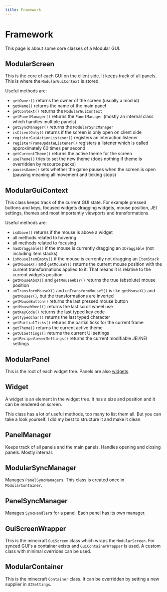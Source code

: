 ```yaml
---
title: Framework
---
```


# Framework

This page is about some core classes of a Modular GUI.

## ModularScreen

This is the core of each GUI on the client side. It keeps track of all panels.
This is where the `ModularGuiContext` is stored.

Useful methods are:

- `getOwner()` returns the owner of the screen (usually a mod id)
- `getName()` returns the name of the main panel
- `getContext()` returns the `ModularGuiContext`
- `getPanelManager()` returns the `PanelManager` (mostly an internal class which handles multiple panels)
- `getSyncManager()` returns the `ModularSyncManager`
- `isClientOnly()` returns if the screen is only open on client side
- `registerGuiActionListener()` registers an interaction listener
- `registerFrameUpdateListener()` registers a listener which is called approximately 60 times per second
- `getCurrentTheme()` returns the active theme for the screen
- `useTheme()` tries to set the new theme (does nothing if theme is overridden by resource packs)
- `pausesGame()` sets whether the game pauses when the screen is open (pausing meaning all movement and ticking stops)

## ModularGuiContext

This class keeps track of the current GUI state. For example pressed buttons and keys, focused widgets
dragging widgets, mouse position, JEI settings, themes and most importantly viewports and transformations.

Useful methods are:

- `isAbove()` returns if the mouse is above a widget
- all methods related to hovering
- all methods related to focusing
- `hasDraggable()` if the mouse is currently dragging an `IDraggable` (not including item stacks)
- `isMouseItemEmpty()` if the mouse is currently not dragging an `ItemStack`
- `getMouseX()` and `getMouseY()` returns the current mouse position with the current transformations applied to it.
  That
  means it is relative to the current widgets position
- `getMouseAbsX()` and `getMouseAbsY()` returns the true (absolute) mouse position
- `unTransformMouseX()` and `unTransformMouseY()` is like `getMouseX()` and `getMouseY()`, but the transformations are
  inverted
- `getMouseButton()` returns the last pressed mouse button
- `getMouseWheel()` returns the last scroll wheel use
- `getKeyCode()` returns the last typed key code
- `getTypedChar()` returns the last typed character
- `getPartialTicks()` returns the partial ticks for the current frame
- `getTheme()` returns the current active theme
- `getUISettings()` returns the current UI settings
- `getRecipeViewerSettings()` returns the current modifiable JEI/NEI settings

## ModularPanel

This is the root of each widget tree. Panels are also [widgets](#widget).

## Widget

A widget is an element in the widget tree. It has a size and position and it can be rendered on screen.

This class has a lot of useful methods, too many to list them all. But you can take a look yourself. I did my best
to structure it and make it clean.

## PanelManager

Keeps track of all panels and the main panels. Handles opening and closing panels. Mostly internal.

## ModularSyncManager

Manages `PanelSyncManagers`. This class is created once in `ModularContainer`.

## PanelSyncManager

Manages `SyncHandler`s for a panel. Each panel has its own manager.

## GuiScreenWrapper

This is the minecraft `GuiScreen` class which wraps the `ModularScreen`.
For synced GUI's a container exists and `GuiContainerWrapper` is used. A custom class with minimal overrides can be
used.

## ModularContainer

This is the minecraft `Container` class. It can be overridden by setting a new supplier in `UISettings`.
